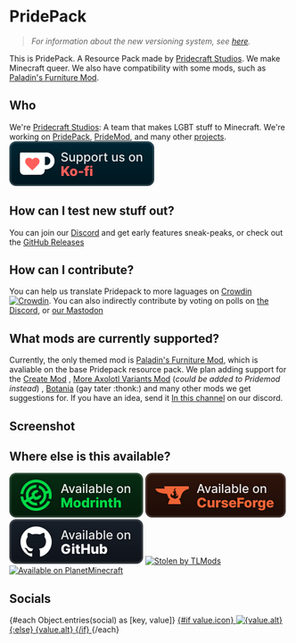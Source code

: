 <script lang="ts">
import Badge from '$lib/components/BadgeRaw.svelte';
import Badges from '$lib/components/Badges.svelte';
import Picture from '$lib/components/Picture.svelte';

import social from '$lib/vars/social';
</script>

<!-- Cuties -->

# PridePack

> *For information about the new versioning system,
see [here](https://github.com/Pridecraft-Studios/pridepack/blob/format17/VERSIONING.md).*

This is PridePack. A Resource Pack made by [Pridecraft Studios](https://git.pridecraft.gay/). We make Minecraft queer.
We also have compatibility with some mods, such
as [Paladin's Furniture Mod](https://modrinth.com/mod/paladins-furniture).

## Who

We're [Pridecraft Studios](https://pridecraft.gay): A team that makes LGBT stuff to Minecraft. We're working
on [PridePack](https://git.pridecraft.gay/PridePack), [PrideMod](https://git.pridecraft.gay/PrideMod), and many
other [projects](https://github.com/orgs/Pridecraft-Studios/repositories).
[![ko-fi](https://raw.githubusercontent.com/intergrav/devins-badges/1aec26abb75544baec37249f42008b2fcc0e731f/assets/cozy/donate/kofi-plural_vector.svg)](https://ko-fi.com/W7W4NLJWR)

## How can I test new stuff out?

You can join our [Discord](https://discord.pridecraft.gay) and get early features sneak-peaks, or check out
the [GitHub Releases](https://git.pridecraft.gay/PridePack)

## How can I contribute?

You can help us translate Pridepack to more laguages
on [Crowdin](https://crowdin.com/project/pridepack/settings) <a href="https://crowdin.com/project/pridepack" title="Crowdin"><img src="https://badges.crowdin.net/pridepack/localized.svg" alt="Crowdin"/></a>.
You can also indirectly contribute by voting on polls on [the Discord](https://discord.pridecraft.gay),
or [our Mastodon](https://tech.lgbt/@pridecraft)

## What mods are currently supported?

Currently, the only themed mod is [Paladin's Furniture Mod](https://modrinth.com/mod/paladins-furniture), which is
avaliable on the base Pridepack resource pack.
We plan adding support for the [Create Mod](https://modrinth.com/mod/create)
, [More Axolotl Variants Mod](https://modrinth.com/mod/mavm) (*could be added to Pridemod instead*)
, [Botania](https://modrinth.com/mod/botania) (gay tater :thonk:) and many other mods we get suggestions for. If you
have an idea, send it [In this channel](https://canary.discord.com/channels/1091969030694375444/1105937605838770227) on
our discord.

## Screenshot

<Picture name="biis" alt="Bii bees everywhere" size="1920w" />
<Picture name="bii-jungle" alt="Bii bees in a jungle" size="1920w" />
<Picture name="trans-allium" alt="Trans-coloured alliums scattered around" size="1920w" />
<Picture name="old-paintings" alt="Old paintings found in older versions of Pridepack" size="1920w" />

## Where else is this available?

<div class="badges">
<a href="https://modrinth.com/resourcepack/pridepack" title="Available on Modrinth"><img src="https://raw.githubusercontent.com/intergrav/devins-badges/1aec26abb75544baec37249f42008b2fcc0e731f/assets/cozy/available/modrinth_vector.svg" alt="Available on Modrinth"/></a>
<a href="https://www.curseforge.com/minecraft/texture-packs/pride-pack" title="Available on CurseForge"><img src="https://raw.githubusercontent.com/intergrav/devins-badges/1aec26abb75544baec37249f42008b2fcc0e731f/assets/cozy/available/curseforge_vector.svg" alt="Available on CurseForge"/></a>
<a href="https://github.com/Pridecraft-Studios/pridepack" title="Available on GitHub"><img src="https://raw.githubusercontent.com/intergrav/devins-badges/1aec26abb75544baec37249f42008b2fcc0e731f/assets/cozy/available/github_vector.svg" alt="Available on GitHub"/></a>
<a href="https://tlmods.org/en/resourcepacks/pride-pack/" title="Stolen by TLMods, not that you should download from here."><img src="https://raw.githubusercontent.com/blryface/blurrybadges/88c6971e38f189d9dc9393c8a4933974559c3c1d/badges/svg/Stolen%20By%20TLMods.svg" alt="Stolen by TLMods"/></a>
<a href="https://www.planetminecraft.com/member/canalnu/" title="Available on PlanetMinecraft"><img src="https://github.com/blryface/blurrybadges/blob/main/badges/1Xpng/Avaliable%20On%20PMC@1x.png?raw=true" alt="Available on PlanetMinecraft"/></a>
<Badge id="nineminecraft" rel="me" link="https://www.9minecraft.net/pride-resource-pack/" name="9Minecraft" head="Stolen by" title="Stolen by 9Minecraft, not that you should download from here."/>
</div>

## Socials

<div class="badges">
{#each Object.entries(social) as [key, value]}
<a rel="me" href="{value.link}" title="{value.alt}">
    {#if value.icon}
        <img src="{value.icon}" alt="{value.alt}"/>
    {:else}
        {value.alt}
    {/if}
</a>
{/each}
</div>

